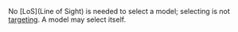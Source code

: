 No [LoS](Line of Sight) is needed to select a model; selecting is not [targeting](Rulebook/definitions/terms_concepts%201/Target.md).
A model may select itself.